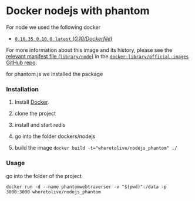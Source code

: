 # Docker nodejs with phantom

For node we used the following docker
- [`0.10.35`, `0.10`, `0`, `latest` (*0.10/Dockerfile*)](https://github.com/joyent/docker-node/blob/21e69d768f26da8aade316a573673a2bf5bfeab7/0.10/Dockerfile)

For more information about this image and its history, please see the [relevant
manifest file
(`library/node`)](https://github.com/docker-library/official-images/blob/master/library/node)
in the [`docker-library/official-images` GitHub
repo](https://github.com/docker-library/official-images).

for phantom.js we installed the package


### Installation

1. Install [Docker](https://www.docker.com/).

2. clone the project

3. install and start redis

4. go into the folder dockers/nodejs

5. build the image `docker build -t="wheretolive/nodejs_phantom" ./`

### Usage

go into the folder of the project

    docker run -d --name phantomwebtraverser -v "$(pwd)":/data -p 3000:3000 wheretolive/nodejs_phantom